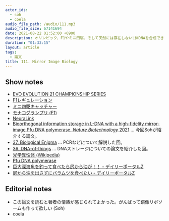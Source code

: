 ```yaml
---
actor_ids:
  - soh
  - coela
audio_file_path: /audio/111.mp3
audio_file_size: 67141694
date: 2021-08-22 01:52:00 +0900
description: オリンピック、F1やミニ四駆、そして天然には存在しないL体DNAを合成できるポリメラーゼの開発とそれを使った面白い暗号についての原著論文を紹介しました。
duration: "01:33:15"
layout: article
tags:
  - 論文
title: 111. Mirror Image Biology
---
```


## Show notes
- [EVO EVOLUTION 21 CHAMPIONSHIP SERIES](https://www.evo.gg/)
- [F1レギュレーション](https://ja.wikipedia.org/wiki/F1%E3%83%AC%E3%82%AE%E3%83%A5%E3%83%AC%E3%83%BC%E3%82%B7%E3%83%A7%E3%83%B3)
- [ミニ四駆キャッチャー](https://www.tamiya.com/japan/products/95605/index.html)
- [モナコグランプリ (F1)](https://ja.wikipedia.org/wiki/%E3%83%A2%E3%83%8A%E3%82%B3%E3%82%B0%E3%83%A9%E3%83%B3%E3%83%97%E3%83%AA)
- [NeuraLink](https://neuralink.com/)
- [Bioorthogonal information storage in L-DNA with a high-fidelity mirror-image Pfu DNA polymerase. _Nature Biotechnology_ 2021](https://www.nature.com/articles/s41587-021-00969-6) ... 今回Sohが紹介する論文。
- [37. Biological Enigma](https://researchat.fm/episode/37) ... PCRなどについて解説した回。
- [36. DNA-of-things](https://researchat.fm/episode/36) ... DNAストレージについての論文を紹介した回。
- [光学異性体 (Wikipedia)](https://ja.wikipedia.org/wiki/%E5%85%89%E5%AD%A6%E7%95%B0%E6%80%A7%E4%BD%93)
- [Pfu DNA polymerase](https://en.wikipedia.org/wiki/Pfu_DNA_polymerase)
- [巨大深海魚を釣って食べたら尻から油が！！ - デイリーポータルZ](https://dailyportalz.jp/kiji/120224153792)
- [尻から油を出さずにバラムツを食べたい - デイリーポータルZ](https://dailyportalz.jp/kiji/baramustu-without-shiri-abura)

## Editorial notes
- この論文を読むと著者の情熱が感じられてよかった。がんばって鏡像リボソームも作って欲しい (Soh)
- coela

